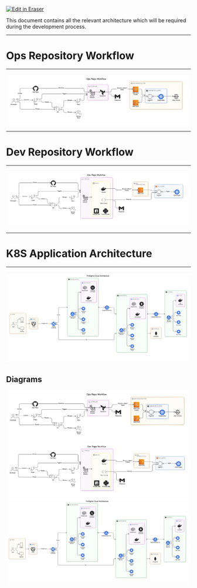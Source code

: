 <p><a target="_blank" href="https://app.eraser.io/workspace/LfD511dNU0ih821nWkcR" id="edit-in-eraser-github-link"><img alt="Edit in Eraser" src="https://firebasestorage.googleapis.com/v0/b/second-petal-295822.appspot.com/o/images%2Fgithub%2FOpen%20in%20Eraser.svg?alt=media&amp;token=968381c8-a7e7-472a-8ed6-4a6626da5501"></a></p>

This document contains all the relevant architecture which will be required during the development process.

---

# **Ops Repository Workflow**
---

![Ops Repo](/.eraser/LfD511dNU0ih821nWkcR___6Ww8hrtkmQbCnRHKqyf4D7Vv51M2___---figure---q2Ey5mpzfdg6BcwrjrykV---figure----zv3QYLcmCxA05CgrrnVFQ.png "Ops Repo")

---

# **Dev  Repository Workflow**
---

![Dev Repo](/.eraser/LfD511dNU0ih821nWkcR___6Ww8hrtkmQbCnRHKqyf4D7Vv51M2___---figure---jkZ0uBeG_sr_RpouNGeJ2---figure---kM5RUrUx8BehzdWnYzKm4g.png "Dev Repo")

---

# **K8S  Application Architecture**
---

![K8S Architecture](/.eraser/LfD511dNU0ih821nWkcR___6Ww8hrtkmQbCnRHKqyf4D7Vv51M2___---figure---XRZN7UAeCisu5EMJwvZ6N---figure---LYKWlm7KvjtTRTsg2RFhpQ.png "K8S Architecture")




<!-- eraser-additional-content -->
## Diagrams
<!-- eraser-additional-files -->
<a href="/docs/GitOpsArchitecture-cloud-architecture-1.eraserdiagram" data-element-id="UB8xPeWJ4IulAlhseVYQg"><img src="/.eraser/LfD511dNU0ih821nWkcR___6Ww8hrtkmQbCnRHKqyf4D7Vv51M2___---diagram----2ca323e15368b29a2cda25c18e93d8a4.png" alt="" data-element-id="UB8xPeWJ4IulAlhseVYQg" /></a>
<a href="/docs/GitOpsArchitecture-cloud-architecture-2.eraserdiagram" data-element-id="i47pWDaq4_2IxBofSLJJj"><img src="/.eraser/LfD511dNU0ih821nWkcR___6Ww8hrtkmQbCnRHKqyf4D7Vv51M2___---diagram----4630ffc0bad7337b330c5b48aba36b18.png" alt="" data-element-id="i47pWDaq4_2IxBofSLJJj" /></a>
<a href="/docs/GitOpsArchitecture-FinSights Cloud Architecture-3.eraserdiagram" data-element-id="P9qIUj-1QO2GIrqvDRmR8"><img src="/.eraser/LfD511dNU0ih821nWkcR___6Ww8hrtkmQbCnRHKqyf4D7Vv51M2___---diagram----c520c2a8469a1fe02b48304ff855b112-FinSights-Cloud-Architecture.png" alt="" data-element-id="P9qIUj-1QO2GIrqvDRmR8" /></a>
<!-- end-eraser-additional-files -->
<!-- end-eraser-additional-content -->
<!--- Eraser file: https://app.eraser.io/workspace/LfD511dNU0ih821nWkcR --->